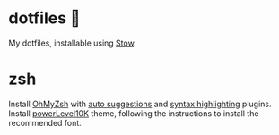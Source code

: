 # dotfiles :open_file_folder:
My dotfiles, installable using [Stow](http://www.gnu.org/software/stow/ "GNU Stow").

# zsh
Install [OhMyZsh](https://ohmyz.sh/ "OhMyZsh") with [auto suggestions](https://github.com/zsh-users/zsh-autosuggestions/blob/master/INSTALL.md "zsh-autosuggestions") and [syntax highlighting](https://github.com/zsh-users/zsh-syntax-highlighting/blob/master/INSTALL.md "zsh-syntax-highlighting") plugins. Install [powerLevel10K](https://github.com/romkatv/powerlevel10k?tab=readme-ov-file#getting-started "powerLevel10K") theme, following the instructions to install the recommended font.